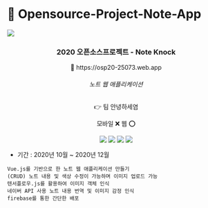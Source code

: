 # 🐥 Opensource-Project-Note-App
![](https://github.com/dua9920/Open-Source-Note-App/blob/main/%EC%BB%B4%ED%8F%AC%EB%84%8C%ED%8A%B8%ED%99%94%EC%A4%91/src/assets/noteKnock.png)

<div align='center'>
<h3><b>2020 오픈소스프로젝트 - Note Knock</b></h3>
<p>🚩 https://osp20-25073.web.app</p>
<h6>노트 웹 애플리케이션</h6>
<p>👉 팀 안녕하세염</p>
   
   모바일 ❌ 웹 ⭕ 
 
<img src="https://img.shields.io/badge/Vue.js-4FC08D?style=flat-square&logo=Vue.js&logoColor=white"/></a>
<img src="https://img.shields.io/badge/HTML-E34F26?style=flat-square&logo=HTML5&logoColor=white"/></a>
<img src="https://img.shields.io/badge/SCSS-CC6699?style=flat-square&logo=SASS&logoColor=white"/></a>
<img src="https://img.shields.io/badge/Node.js-339933?style=flat-square&logo=Node.js&logoColor=white"/></a>

</div>

- 기간 : 2020년 10월 ~ 2020년 12월
```
Vue.js를 기반으로 한 노트 웹 애플리케이션 만들기
(CRUD) 노트 내용 및 색상 수정이 가능하며 이미지 업로드 가능
텐서플로우.js를 활용하여 이미지 객체 인식
네이버 API 사용 노트 내용 번역 및 이미지 감정 인식
firebase를 통한 간단한 배포
```
